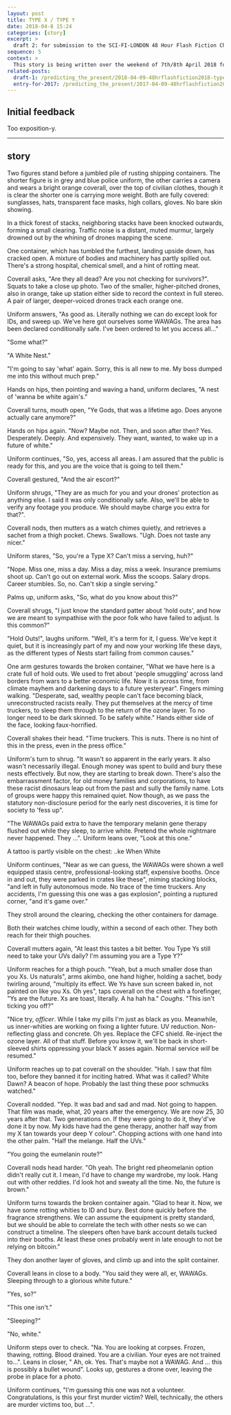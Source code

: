 ```yaml
---
layout: post
title: TYPE X / TYPE Y
date: 2018-04-8 15:24
categories: [story]
excerpt: >
  draft 2: for submission to the SCI-FI-LONDON 48 Hour Flash Fiction Challenge 2018
sequence: 5
context: >
  This story is being written over the weekend of 7th/8th April 2018 for the [@scifilondon](https://twitter.com/scifilondon) [#SFL48hrFlash](https://twitter.com/hashtag/SFL48hrFlash) [Fiction challenge](http://48hour.sci-fi-london.com/challenge/48-hour-flash-fiction-2018), with (in my case) a specified title, "TYPE X / TYPE Y", including dialogue, "Ye Gods, that was a lifetime ago. Does anyone actually care anymore?", some optional science, "Chameleon DNA allows drugs to be developed to change skin colour", and up to 2K words.
related-posts:
  draft-1: /predicting_the_present/2018-04-09-48hrflashfiction2018-type-x-type-y-draft-01
  entry-for-2017: /predicting_the_present/2017-04-09-48hrflashfiction2017-several-days
---
```

## Initial feedback

Too exposition-y.

-----
## story

Two figures stand before a jumbled pile of rusting shipping containers. The shorter figure is in grey and blue police uniform, the other carries a camera and wears a bright orange coverall, over the top of civilian clothes, though it is clear the shorter one is carrying more weight. Both are fully covered: sunglasses, hats, transparent face masks, high collars, gloves. No bare skin showing.

In a thick forest of stacks, neighboring stacks have been knocked outwards, forming a small clearing. Traffic noise is a distant, muted murmur, largely drowned out by the whining of drones mapping the scene.

One container, which has tumbled the furthest, landing upside down, has cracked open. A mixture of bodies and machinery has partly spilled out. There's a strong hospital, chemical smell, and a hint of rotting meat.

Coverall asks, "Are they all dead? Are you not checking for survivors?". Squats to take a close up photo. Two of the smaller, higher-pitched drones, also in orange, take up station either side to record the context in full stereo. A pair of larger, deeper-voiced drones track each orange one.

Uniform answers, "As good as. Literally nothing we can do except look for IDs, and sweep up. We've here got ourselves some WAWAGs. The area has been declared conditionally safe. I've been ordered to let you access all..."

"Some what?"

"A White Nest."

"I'm going to say 'what' again. Sorry, this is all new to me. My boss dumped me into this without much prep."

Hands on hips, then pointing and waving a hand, uniform declares, "A nest of 'wanna be white again's."

Coverall turns, mouth open, "Ye Gods, that was a lifetime ago. Does anyone actually care anymore?"

Hands on hips again. "Now? Maybe not. Then, and soon after then? Yes. Desperately. Deeply. And expensively. They want, wanted, to wake up in a future of white."

Uniform continues, "So, yes, access all areas. I am assured that the public is ready for this, and you are the voice that is going to tell them."

Coverall gestured, "And the air escort?"

Uniform shrugs, "They are as much for you and your drones' protection as anything else. I said it was only conditionally safe. Also, we'll be able to verify any footage you produce. We should maybe charge you extra for that?".

Coverall nods, then mutters as a watch chimes quietly, and retrieves a sachet from a thigh pocket. Chews. Swallows. "Ugh. Does not taste any nicer."

Uniform stares, "So, you're a Type X? Can't miss a serving, huh?"

"Nope. Miss one, miss a day. Miss a day, miss a week. Insurance premiums shoot up. Can't go out on external work. Miss the scoops. Salary drops. Career stumbles. So, no. Can't skip a single serving."

Palms up, uniform asks, "So, what do you know about this?"

Coverall shrugs, "I just know the standard patter about 'hold outs', and how we are meant to sympathise with the poor folk who have failed to adjust. Is this common?"

"Hold Outs!", laughs uniform. "Well, it's a term for it, I guess. We've kept it quiet, but it is increasingly part of my and now your working life these days, as the different types of Nests start failing from common causes."

One arm gestures towards the broken container, "What we have here is a crate full of hold outs. We used to fret about 'people smuggling' across land borders from wars to a better economic life. Now it is across time, from climate mayhem and darkening days to a future yesteryear". Fingers miming walking. "Desperate, sad, wealthy people can't face becoming black, unreconstructed racists really. They put themselves at the mercy of time truckers, to sleep them through to the return of the ozone layer. To no longer need to be dark skinned. To be safely white." Hands either side of the face, looking faux-horrified.

Coverall shakes their head. "Time truckers. This is nuts. There is no hint of this in the press, even in the press office."

Uniform's turn to shrug. "It wasn't so apparent in the early years. It also wasn't necessarily illegal. Enough money was spent to build and bury these nests effectively. But now, they are starting to break down. There's also the embarrassment factor, for old money families and corporations, to have these racist dinosaurs leap out from the past and sully the family name. Lots of groups were happy this remained quiet. Now though, as we pass the statutory non-disclosure period for the early nest discoveries, it is time for society to 'fess up".

"The WAWAGs paid extra to have the temporary melanin gene therapy flushed out while they sleep, to arrive white. Pretend the whole nightmare never happened. They ...". Uniform leans over, "Look at this one."

A tattoo is partly visible on the chest: ..ke When White

Uniform continues, "Near as we can guess, the WAWAGs were shown a well equipped stasis centre, professional-looking staff, expensive booths. Once in and out, they were parked in crates like these", miming stacking blocks, "and left in fully autonomous mode. No trace of the time truckers. Any accidents, I'm guessing this one was a gas explosion", pointing a ruptured corner, "and it's game over."

They stroll around the clearing, checking the other containers for damage.

Both their watches chime loudly, within a second of each other. They both reach for their thigh pouches.

Coverall mutters again, "At least this tastes a bit better. You Type Ys still need to take your UVs daily? I'm assuming you are a Type Y?"

Uniform reaches for a thigh pouch. "Yeah, but a much smaller dose than you Xs. Us naturals", arms akimbo, one hand higher, holding a sachet, body twirling around, "multiply its effect. We Ys have sun screen baked in, not painted on like you Xs. Oh yes", taps coverall on the chest with a forefinger, "Ys are the future. Xs are toast, literally. A ha hah ha." _Coughs_. "This isn't ticking you off?"

"Nice try, _officer_. While I take my pills I'm just as black as you. Meanwhile, us inner-whities are working on fixing a lighter future. UV reduction. Non-reflecting glass and concrete. Oh yes. Replace the CFC shield. Re-inject the ozone layer. All of that stuff. Before you know it, we'll be back in short-sleeved shirts oppressing your black Y asses again. Normal service *will* be resumed."

Uniform reaches up to pat coverall on the shoulder. "Hah. I saw that film too, before they banned it for inciting hatred. What was it called? White Dawn? A beacon of hope. Probably the last thing these poor schmucks watched."

Coverall nodded. "Yep. It was bad and sad and mad. Not going to happen. That film was made, what, 20 years after the emergency. We are now 25, 30 years after that. Two generations on. If they were going to do it, they'd've done it by now. My kids have had the gene therapy, another half way from my X tan towards your deep Y colour". Chopping actions with one hand into the other palm. "Half the melange. Half the UVs."

"You going the eumelanin route?"

Coverall nods head harder. "Oh yeah. The bright red pheomelanin option didn't really cut it. I mean, I'd have to change my wardrobe, my look. Hang out with other reddies. I'd look hot and sweaty all the time. No, the future is brown."

Uniform turns towards the broken container again. "Glad to hear it. Now, we have some rotting whities to ID and bury. Best done quickly before the fragrance strengthens. We can assume the equipment is pretty standard, but we should be able to correlate the tech with other nests so we can construct a timeline. The sleepers often have bank account details tucked into their booths. At least these ones probably went in late enough to not be relying on bitcoin."  

They don another layer of gloves, and climb up and into the split container.

Coverall leans in close to a body. "You said they were all, er, WAWAGs. Sleeping through to a glorious white future."

"Yes, so?"

"This one isn't."

"Sleeping?"

"No, white."

Uniform steps over to check. "Na. You are looking at corpses. Frozen, thawing, rotting. Blood drained. You are a civilian. Your eyes are not trained to...". Leans in closer, " Ah, ok. Yes. That's maybe not a WAWAG. And ... this is possibly a bullet wound". Looks up, gestures a drone over, leaving the probe in place for a photo.

Uniform continues, "I'm guessing this one was not a volunteer. Congratulations, is this your first murder victim? Well, technically, the others are murder victims too, but ...".

